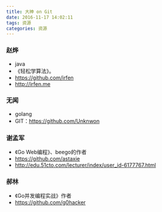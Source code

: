 ```yaml
---
title: 大神 on Git
date: 2016-11-17 14:02:11
tags: 资源
categories: 资源
---
```


### 赵烨
- java
- 《轻松学算法》。
- https://github.com/irfen
- http://irfen.me
<!--more-->
### 无闻
- golang
- GIT：https://github.com/Unknwon

### 谢孟军
- 《Go Web编程》、beego的作者
- https://github.com/astaxie
- http://edu.51cto.com/lecturer/index/user_id-6177767.html

### 郝林
- 《Go并发编程实战》作者
- https://github.com/g0hacker